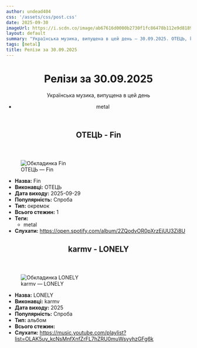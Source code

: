 ```yaml
---
author: undead404
css: '/assets/css/post.css'
date: 2025-09-30
imageUrl: https://i.scdn.co/image/ab67616d0000b2730f1fc86478b112e9d818977a
layout: default
summary: "Українська музика, випущена в цей день – 30.09.2025. ОТЕЦЬ, karmv та інші"
tags: [metal]
title: Релізи за 30.09.2025
---
```


<main class="main-content">
  <header>
    <h1>Релізи за <time datetime="2025-09-30">30.09.2025</time></h1>
    <p class="summary">Українська музика, випущена в цей день</p>
      <ul class="tags">
          <li>metal</li>
      </ul>
  </header>
  <section class="releases">
    <article class="release">
      <header>
        <h2>
          ОТЕЦЬ - Fin
        </h2>
      </header>
      <figure>
        <img src="https://i.scdn.co/image/ab67616d0000b2730f1fc86478b112e9d818977a" alt="Обкладинка Fin">
        <figcaption>ОТЕЦЬ — Fin</figcaption>
      </figure>
      <ul>
        <li><strong>Назва:</strong> Fin</li>
        <li><strong>Виконавці:</strong> ОТЕЦЬ</li>
        <li><strong>Дата виходу:</strong> 2025-09-29</li>
        <li><strong>Популярність:</strong> Спроба</li>
        <li><strong>Тип:</strong> окремок</li>
        <li><strong>Всього стежин:</strong> 1</li>
            <li><strong>Теги:</strong>
            <ul class="tags">
                <li class="tag">metal</li>
            </ul>
            </li>
        <li><strong>Слухати:</strong> <a href="https://open.spotify.com/album/2ZQodvOR0pXrzEjUU3Zi8U" target="_blank">https:&#x2F;&#x2F;open.spotify.com&#x2F;album&#x2F;2ZQodvOR0pXrzEjUU3Zi8U</a></li>
      </ul>
    </article>
    <article class="release">
      <header>
        <h2>
          karmv - LONELY
        </h2>
      </header>
      <figure>
        <img src="https://lh3.googleusercontent.com/5u9TprLylf724Xiju9L10UgWrYiSeNltSD3wafMpa8ZFcoGcWEfE-7WLbOeoruRQEVyD14LK9JLJSNA=w544-h544-l90-rj" alt="Обкладинка LONELY">
        <figcaption>karmv — LONELY</figcaption>
      </figure>
      <ul>
        <li><strong>Назва:</strong> LONELY</li>
        <li><strong>Виконавці:</strong> karmv</li>
        <li><strong>Дата виходу:</strong> 2025</li>
        <li><strong>Популярність:</strong> Спроба</li>
        <li><strong>Тип:</strong> альбом</li>
        <li><strong>Всього стежин:</strong> </li>
        <li><strong>Слухати:</strong> <a href="https://music.youtube.com/playlist?list=OLAK5uy_kcNsMnfXnfZrFL7hZRU0muWsyyhzGFg6k" target="_blank">https:&#x2F;&#x2F;music.youtube.com&#x2F;playlist?list&#x3D;OLAK5uy_kcNsMnfXnfZrFL7hZRU0muWsyyhzGFg6k</a></li>
      </ul>
    </article>
  </section>
</main>